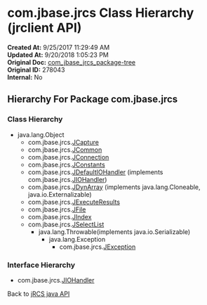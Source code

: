 # com.jbase.jrcs Class Hierarchy (jrclient   API)

**Created At:** 9/25/2017 11:29:49 AM  
**Updated At:** 9/20/2018 1:05:23 PM  
**Original Doc:** [com_jbase_jrcs_package-tree](https://docs.jbase.com/jrcs/com_jbase_jrcs_package-tree)  
**Original ID:** 278043  
**Internal:** No  

## Hierarchy For Package com.jbase.jrcs

### Class Hierarchy

- java.lang.Object
  - com.jbase.jrcs.[JCapture](./../jcapture-jrclient-api "class in com.jbase.jrcs")
  - com.jbase.jrcs.[JCommon](./../jcommon-jrclient-api "class in com.jbase.jrcs")
  - com.jbase.jrcs.[JConnection](./../jconnection-jrclient-api "class in com.jbase.jrcs")
  - com.jbase.jrcs.[JConstants](./../jconstants-jrclient-api "class in com.jbase.jrcs")
  - com.jbase.jrcs.[JDefaultIOHandler](./../jdefaultiohandler-jrclient-api "class in com.jbase.jrcs") (implements com.jbase.jrcs.[JIOHandler](./../jiohandler-jrclient-api "interface in com.jbase.jrcs"))
  - com.jbase.jrcs.[JDynArray](./../jdynarray-jrclient-api "class in com.jbase.jrcs") (implements java.lang.Cloneable, java.io.Externalizable)
  - com.jbase.jrcs.[JExecuteResults](./../jexecuteresults-jrclient-api "class in com.jbase.jrcs")
  - com.jbase.jrcs.[JFile](./../jfile-jrclient-api "class in com.jbase.jrcs")
  - com.jbase.jrcs.[JIndex](./../jindex-jrclient-api "class in com.jbase.jrcs")
  - com.jbase.jrcs.[JSelectList](./../jselectlist-jrclient-api "class in com.jbase.jrcs")
    - java.lang.Throwable(implements java.io.Serializable)
      - java.lang.Exception
        - com.jbase.jrcs.[JException](./../jexception-jrclient-api "class in com.jbase.jrcs")

### Interface Hierarchy

- com.jbase.jrcs.[JIOHandler](./../jiohandler-jrclient-api "interface in com.jbase.jrcs")

Back to [jRCS java API](./../README.md)
